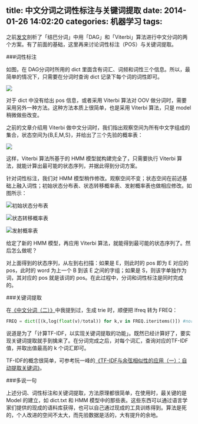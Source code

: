 title: 中文分词之词性标注与关键词提取
date: 2014-01-26 14:02:20
categories: 机器学习
tags:
---
之前[发文](http://zipperary.com/2013/12/27/chinese-segmentation-3/)剖析了「结巴分词」中用「DAG」和「Viterbi」算法进行中文分词的两个方案。有了前面的基础，这里再来讨论词性标注（POS）与关键词提取。

###词性标注

如图，在 DAG分词时所用的 dict 里面含有词汇、词频和词性三个信息。所以，最简单的情况下，只需要在分词时查询 dict 记录下每个词的词性即可。

![](http://ww4.sinaimg.cn/large/5e8cb366jw1eby0f7c9a4j20v50h5ta6.jpg)

对于 dict 中没有给出 pos 信息，或者采用 Viterbi 算法对 OOV 做分词时，需要采用另外一种方法。这种方法本质上很简单，也是采用 Viterbi 算法，只是 model 稍微做些改变。

<!--more-->

之前的文章介绍用 Viterbi 做中文分词时，我们指出观察空间为所有中文字组成的集合，状态空间为{B,E,M,S}，并给出了三个先验的概率表：

![](http://ww2.sinaimg.cn/large/5e8cb366jw1ebyo4y4cv1j20jo06nq3t.jpg)

这样，Viterbi 算法所基于的 HMM 模型就构建完全了，只需要执行 Viterbi 算法，就能计算出最可能的状态序列，并据此得到分词方案。

针对词性标注，我们对 HMM 模型稍作修改。观察空间不变；状态空间在前述基础上融入词性；初始状态分布表、状态转移概率表、发射概率表也做相应修改。如图所示：

![初始状态分布表](http://ww2.sinaimg.cn/large/5e8cb366jw1ecwx8xf48pj20pd0bhq4c.jpg)

![状态转移概率表](http://ww4.sinaimg.cn/large/5e8cb366jw1ecwxacbb66j20pf0bgtak.jpg)

![发射概率表](http://ww2.sinaimg.cn/large/5e8cb366jw1ecwxbiko18j20b106rdgw.jpg)

给定了新的 HMM 模型，再应用 Viterbi 算法，就能得到最可能的状态序列了。然后怎么做呢？

对上面得到的状态序列，从左到右扫描：如果是 E，则此时的 pos 即为 E 对应的 pos，此时的 word 为上一个 B 到该 E 之间的字组；如果是 S，则该字单独作为词，其对应的 pos 就是该词的 pos。在此过程中，分词和词性标注是同时完成的。

###关键词提取

在[《中文分词（二）》](http://zipperary.com/2013/12/27/chinese-segmentation-2/)中我提到过，生成 trie 时，顺便把 lfreq 转为 FREQ：

```python
FREQ = dict([(k,log(float(v)/total)) for k,v in FREQ.iteritems()]) #normalize
```
说道是为了「计算TF-IDF，以实现关键词提取的功能」。既然已经计算好了，要实现关键词提取就手到擒来了。在分词完成之后，对每个词汇，查询对应的TF-IDF值，并取出值最高的 k 个词汇即可。

TF-IDF的概念很简单，可参考阮一峰的[《TF-IDF与余弦相似性的应用（一）：自动提取关键词》](http://www.ruanyifeng.com/blog/2013/03/tf-idf.html)。

###多说一句

上述分词、词性标注和关键词提取，方法原理都很简单，在使用时，最关键的是 Model 的建立，如 dict.txt 和 HMM 模型中的那些表。这些东西可以通过语言学家们提供的现成的语料库获得，也可以自己通过现成的工具训练得到。算法是死的，个人改进的空间不太大，而先验数据是活的，大有提升的余地。
